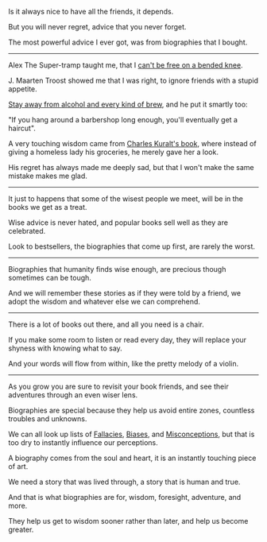 Is it always nice to have all the friends,
it depends.

But you will never regret,
advice that you never forget.

The most powerful advice I ever got,
was from biographies that I bought.

---

Alex The Super-tramp taught me,
that I [can't be free on a bended knee][alex].

J. Maarten Troost showed me that I was right,
to ignore friends with a stupid appetite.

[Stay away from alcohol and every kind of brew][troost],
and he put it smartly too:

"If you hang around a barbershop long enough, you'll eventually get a haircut".

A very touching wisdom came from [Charles Kuralt's book][kuralt],
where instead of giving a homeless lady his groceries, he merely gave her a look.

His regret has always made me deeply sad,
but that I won't make the same mistake makes me glad.

---

It just to happens that some of the wisest people we meet,
will be in the books we get as a treat.

Wise advice is never hated,
and popular books sell well as they are celebrated.

Look to bestsellers, the biographies that come up first,
are rarely the worst.

---

Biographies that humanity finds wise enough,
are precious though sometimes can be tough.

And we will remember these stories as if they were told by a friend,
we adopt the wisdom and whatever else we can comprehend.

---

There is a lot of books out there,
and all you need is a chair.

If you make some room to listen or read every day,
they will replace your shyness with knowing what to say.

And your words will flow from within,
like the pretty melody of a violin.

---

As you grow you are sure to revisit your book friends,
and see their adventures through an even wiser lens.

Biographies are special because they help us avoid entire zones,
countless troubles and unknowns.

We can all look up lists of [Fallacies][1], [Biases][2], and [Misconceptions][3],
but that is too dry to instantly influence our perceptions.

A biography comes from the soul and heart,
it is an instantly touching piece of art.

We need a story that was lived through,
a story that is human and true.

And that is what biographies are for,
wisdom, foresight, adventure, and more.

They help us get to wisdom sooner rather than later,
and help us become greater.





[alex]: https://www.youtube.com/watch?v=Mwx3RvDWvDM
[kuralt]: https://www.audible.com/pd/Charles-Kuralts-America-Audiobook/B002UZL5BG
[troost]: https://www.audible.com/pd/Headhunters-on-My-Doorstep-Audiobook/B00E8HJ7KA
[1]: https://en.wikipedia.org/wiki/List_of_fallacies
[2]: https://en.wikipedia.org/wiki/List_of_cognitive_biases
[3]: https://en.wikipedia.org/wiki/List_of_common_misconceptions
